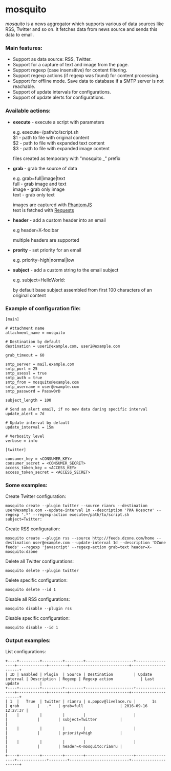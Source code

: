 
# mosquito

*mosquito* is a news aggregator which supports various of data sources like RSS, Twitter and so on. It fetches data from news source and sends this data to email.  

### Main features:

* Support as data source: RSS, Twitter.
* Support for a capture of text and image from the page.
* Support regexp (case insensitive) for content filtering.
* Support regexp actions (if regexp was found) for content processing.
* Support for offline mode. Save data to database if a SMTP server is not reachable.
* Support of update intervals for configurations.
* Support of update alerts for configurations.

### Available actions:

* **execute** - execute a script with parameters  
    
  e.g. execute=/path/to/script.sh  
  $1 - path to file with original content  
  $2 - path to file with expanded text content  
  $3 - path to file with expanded image content
  
  files created as temporary with "mosquito _" prefix
  
* **grab** - grab the source of data  
    
  e.g. grab=full|image|text  
  full - grab image and text  
  image - grab only image  
  text - grab only text
    
  images are captured with [PhantomJS](http://phantomjs.org/)  
  text is fetched with [Requests](http://docs.python-requests.org/en/latest/)
  
* **header** - add a custom header into an email  
    
  e.g header=X-foo:bar
    
  multiple headers are supported
  
* **prority** - set priority for an email  
    
  e.g. priority=high|normal|low

* **subject** - add a custom string to the email subject  
    
  e.g. subject=HelloWorld: 
    
  by default base subject assembled from first 100 characters of an original content

### Example of configuration file:

```
[main]

# Attachment name
attachment_name = mosquito

# Destination by default
destination = user1@example.com, user2@example.com

grab_timeout = 60

smtp_server = mail.example.com
smtp_port = 25
smtp_usessl = true
smtp_auth = true
smtp_from = mosquito@example.com
smtp_username = user@example.com
smtp_password = Passw0rD

subject_length = 100

# Send an alert email, if no new data during specific interval
update_alert = 7d

# Update interval by default
update_interval = 15m

# Verbosity level
verbose = info

[twitter]

consumer_key = <CONSUMER_KEY>
consumer_secret = <CONSUMER_SECRET>
access_token_key = <ACCESS_KEY>
access_token_secret = <ACCESS_SECRET>
```

### Some examples:


Create Twitter configuration:
```
mosquito create --plugin twitter --source rianru --destination user@example.com --update-interval 1m --description 'РИА Новости' --regexp '.*' --regexp-action execute=/path/to/script.sh subject=Twitter: 
```

Create RSS configuration:
```
mosquito create --plugin rss --source http://feeds.dzone.com/home --destination user@example.com --update-interval 1d --description 'DZone feeds' --regexp 'javascript' --regexp-action grab=text header=X-mosquito:dzone 
```

Delete all Twitter configurations:
```
mosquito delete --plugin twitter
```

Delete specific configuration:
```
mosquito delete --id 1
```

Disable all RSS configurations:
```
mosquito disable --plugin rss
```

Disable specific configuration:
```
mosquito disable --id 1
```

### Output examples:

List configurations:

```
+----+---------+---------+--------+---------------------+-----------------+-------------+--------+--------------------------+---------------------+
| ID | Enabled | Plugin  | Source | Destination         | Update interval | Description | Regexp | Regexp action            | Last update         |
+----+---------+---------+--------+---------------------+-----------------+-------------+--------+--------------------------+---------------------+
| 1  |   True  | twitter | rianru | o.popov@livelace.ru |       1s        | grab        |   .*   | grab=full                | 2016-09-16 12:27:37 |
|    |         |         |        |                     |                 |             |        | subject=Twitter          |                     |
|    |         |         |        |                     |                 |             |        | priority=high            |                     |
|    |         |         |        |                     |                 |             |        | header=X-mosquito:rianru |                     |
+----+---------+---------+--------+---------------------+-----------------+-------------+--------+--------------------------+---------------------+
```

